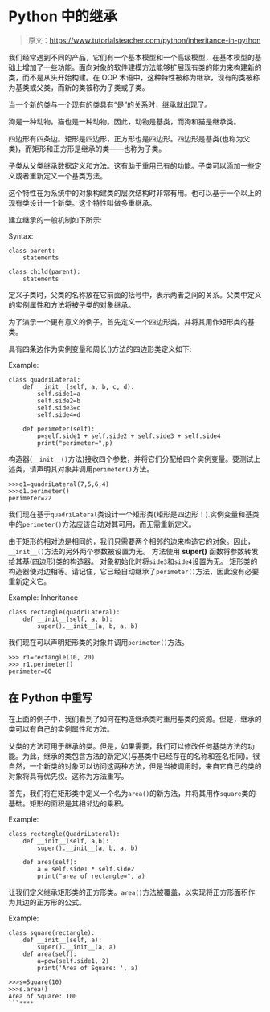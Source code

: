 # Python 中的继承

> 原文：<https://www.tutorialsteacher.com/python/inheritance-in-python>

我们经常遇到不同的产品，它们有一个基本模型和一个高级模型，在基本模型的基础上增加了一些功能。面向对象的软件建模方法能够扩展现有类的能力来构建新的类，而不是从头开始构建。在 OOP 术语中，这种特性被称为继承，现有的类被称为基类或父类，而新的类被称为子类或子类。

当一个新的类与一个现有的类具有“是”的关系时，继承就出现了。

狗是一种动物。猫也是一种动物。因此，动物是基类，而狗和猫是继承类。

四边形有四条边。矩形是四边形，正方形也是四边形。四边形是基类(也称为父类)，而矩形和正方形是继承的类——也称为子类。

子类从父类继承数据定义和方法。这有助于重用已有的功能。子类可以添加一些定义或者重新定义一个基类方法。

这个特性在为系统中的对象构建类的层次结构时非常有用。也可以基于一个以上的现有类设计一个新类。这个特性叫做多重继承。

建立继承的一般机制如下所示:

Syntax:

```
class parent:
    statements

class child(parent):
    statements

```

定义子类时，父类的名称放在它前面的括号中，表示两者之间的关系。父类中定义的实例属性和方法将被子类的对象继承。

为了演示一个更有意义的例子，首先定义一个四边形类，并将其用作矩形类的基类。

具有四条边作为实例变量和周长()方法的四边形类定义如下:

Example: 

```
class quadriLateral:
    def __init__(self, a, b, c, d):
        self.side1=a
        self.side2=b
        self.side3=c
        self.side4=d

    def perimeter(self):
        p=self.side1 + self.side2 + self.side3 + self.side4
        print("perimeter=",p) 
```

构造器(`__init__()`方法)接收四个参数，并将它们分配给四个实例变量。要测试上述类，请声明其对象并调用`perimeter()`方法。

```
>>>q1=quadriLateral(7,5,6,4)
>>>q1.perimeter()
perimeter=22
```

我们现在基于`quadriLateral`类设计一个矩形类(矩形是四边形！).实例变量和基类中的`perimeter()`方法应该自动对其可用，而无需重新定义。

由于矩形的相对边是相同的，我们只需要两个相邻的边来构造它的对象。因此，`__init__()`方法的另外两个参数被设置为无。 方法使用 **super()** 函数将参数转发给其基(四边形)类的构造器。 对象初始化时将`side3`和`side4`设置为无。 矩形类的构造器使对边相等。请记住，它已经自动继承了`perimeter()`方法，因此没有必要重新定义它。

Example: Inheritance 

```
class rectangle(quadriLateral):
    def __init__(self, a, b):
        super().__init__(a, b, a, b) 
```

我们现在可以声明矩形类的对象并调用`perimeter()`方法。

```
>>> r1=rectangle(10, 20)
>>> r1.perimeter()
perimeter=60
```

## 在 Python 中重写

在上面的例子中，我们看到了如何在构造继承类时重用基类的资源。但是，继承的类可以有自己的实例属性和方法。

父类的方法可用于继承的类。但是，如果需要，我们可以修改任何基类方法的功能。为此，继承的类包含方法的新定义(与基类中已经存在的名称和签名相同)。很自然，一个新类的对象可以访问这两种方法，但是当被调用时，来自它自己的类的对象将具有优先权。这称为方法重写。

首先，我们将在矩形类中定义一个名为`area()`的新方法，并将其用作`square`类的基础。矩形的面积是其相邻边的乘积。

Example: 

```
class rectangle(QuadriLateral):
    def __init__(self, a,b):
        super().__init__(a, b, a, b)

    def area(self):
        a = self.side1 * self.side2
        print("area of rectangle=", a) 
```

让我们定义继承矩形类的正方形类。`area()`方法被覆盖，以实现将正方形面积作为其边的正方形的公式。

Example: 

```
class square(rectangle):
    def __init__(self, a):
        super().__init__(a, a)
    def area(self):
        a=pow(self.side1, 2)
        print('Area of Square: ', a) 

```

```
>>>s=Square(10)
>>>s.area()
Area of Square: 100
```****